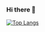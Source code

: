 ### Hi there 👋

[![Top Langs](https://github-readme-stats.vercel.app/api/top-langs/?username=robinjoon)](https://github.com/robinjoon/github-readme-stats)

<!--
**robinjoon/robinjoon** is a ✨ _special_ ✨ repository because its `README.md` (this file) appears on your GitHub profile.

Here are some ideas to get you started:

- 🔭 I’m currently working on ...
- 🌱 I’m currently learning ...
- 👯 I’m looking to collaborate on ...
- 🤔 I’m looking for help with ...
- 💬 Ask me about ...
- 📫 How to reach me: ...
- 😄 Pronouns: ...
- ⚡ Fun fact: ...
-->
